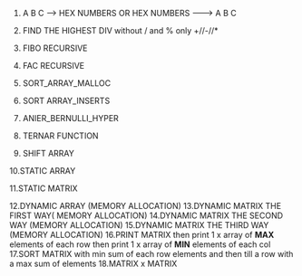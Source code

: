 1. A B C --> HEX NUMBERS OR HEX NUMBERS ---> A B C
 
2. FIND THE HIGHEST DIV without / and % only +//-//* 
 
3. FIBO RECURSIVE

4. FAC RECURSIVE

5. SORT_ARRAY_MALLOC

6. SORT ARRAY_INSERTS

7. ANIER_BERNULLI_HYPER

8. TERNAR FUNCTION

9. SHIFT ARRAY

10.STATIC ARRAY

11.STATIC MATRIX

12.DYNAMIC ARRAY (MEMORY ALLOCATION)
13.DYNAMIC MATRIX THE FIRST WAY( MEMORY ALLOCATION)
14.DYNAMIC MATRIX THE SECOND WAY (MEMORY ALLOCATION)
15.DYNAMIC MATRIX THE THIRD WAY (MEMORY ALLOCATION)
16.PRINT MATRIX then print 1 x array of **MAX** elements of each row then print 1 x array of **MIN** elements of each col
17.SORT MATRIX with min sum of each row elements and then till a row with a max sum of elements
18.MATRIX x MATRIX
